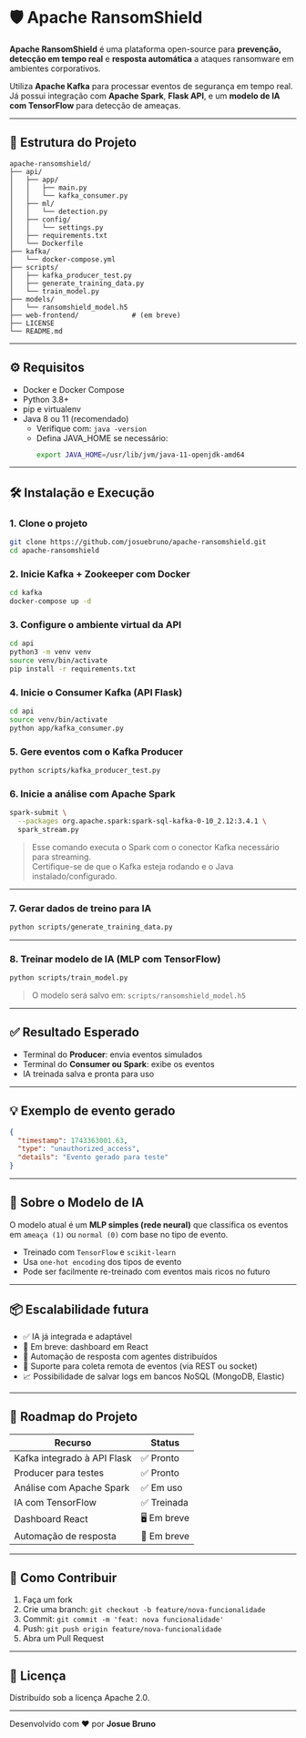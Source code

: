 # 🛡️ Apache RansomShield

**Apache RansomShield** é uma plataforma open-source para **prevenção, detecção em tempo real** e **resposta automática** a ataques ransomware em ambientes corporativos.

Utiliza **Apache Kafka** para processar eventos de segurança em tempo real.  
Já possui integração com **Apache Spark**, **Flask API**, e um **modelo de IA com TensorFlow** para detecção de ameaças.

---

## 📁 Estrutura do Projeto

```
apache-ransomshield/
├── api/
│   ├── app/
│   │   ├── main.py
│   │   └── kafka_consumer.py
│   ├── ml/
│   │   └── detection.py
│   ├── config/
│   │   └── settings.py
│   ├── requirements.txt
│   └── Dockerfile
├── kafka/
│   └── docker-compose.yml
├── scripts/
│   ├── kafka_producer_test.py
│   ├── generate_training_data.py
│   └── train_model.py
├── models/
│   └── ransomshield_model.h5
├── web-frontend/             # (em breve)
├── LICENSE
└── README.md
```

---

## ⚙️ Requisitos

- Docker e Docker Compose  
- Python 3.8+  
- pip e virtualenv  
- Java 8 ou 11 (recomendado)  
  - Verifique com: `java -version`  
  - Defina JAVA_HOME se necessário:
    ```bash
    export JAVA_HOME=/usr/lib/jvm/java-11-openjdk-amd64
    ```

---

## 🛠️ Instalação e Execução

### 1. Clone o projeto

```bash
git clone https://github.com/josuebruno/apache-ransomshield.git
cd apache-ransomshield
```

### 2. Inicie Kafka + Zookeeper com Docker

```bash
cd kafka
docker-compose up -d
```

### 3. Configure o ambiente virtual da API

```bash
cd api
python3 -m venv venv
source venv/bin/activate
pip install -r requirements.txt
```

### 4. Inicie o Consumer Kafka (API Flask)

```bash
cd api
source venv/bin/activate
python app/kafka_consumer.py
```

### 5. Gere eventos com o Kafka Producer

```bash
python scripts/kafka_producer_test.py
```

### 6. Inicie a análise com Apache Spark

```bash
spark-submit \
  --packages org.apache.spark:spark-sql-kafka-0-10_2.12:3.4.1 \
  spark_stream.py
```

> Esse comando executa o Spark com o conector Kafka necessário para streaming.  
> Certifique-se de que o Kafka esteja rodando e o Java instalado/configurado.

---

### 7. Gerar dados de treino para IA

```bash
python scripts/generate_training_data.py
```

---

### 8. Treinar modelo de IA (MLP com TensorFlow)

```bash
python scripts/train_model.py
```

> O modelo será salvo em: `scripts/ransomshield_model.h5`

---

## ✅ Resultado Esperado

- Terminal do **Producer**: envia eventos simulados
- Terminal do **Consumer ou Spark**: exibe os eventos
- IA treinada salva e pronta para uso

---

## 💡 Exemplo de evento gerado

```json
{
  "timestamp": 1743363001.63,
  "type": "unauthorized_access",
  "details": "Evento gerado para teste"
}
```

---

## 🧠 Sobre o Modelo de IA

O modelo atual é um **MLP simples (rede neural)** que classifica os eventos em `ameaça (1)` ou `normal (0)` com base no tipo de evento.

- Treinado com `TensorFlow` e `scikit-learn`
- Usa `one-hot encoding` dos tipos de evento
- Pode ser facilmente re-treinado com eventos mais ricos no futuro

---

## 📦 Escalabilidade futura

- ✅ IA já integrada e adaptável
- 🔄 Em breve: dashboard em React
- 🚨 Automação de resposta com agentes distribuídos
- 📡 Suporte para coleta remota de eventos (via REST ou socket)
- 📈 Possibilidade de salvar logs em bancos NoSQL (MongoDB, Elastic)

---

## 🧭 Roadmap do Projeto

| Recurso                      | Status        |
|------------------------------|----------------|
| Kafka integrado à API Flask | ✅ Pronto
| Producer para testes         | ✅ Pronto
| Análise com Apache Spark     | ✅ Em uso
| IA com TensorFlow            | ✅ Treinada
| Dashboard React              | 🖥️ Em breve
| Automação de resposta        | 🚨 Em breve

---

## 🤝 Como Contribuir

1. Faça um fork  
2. Crie uma branch: `git checkout -b feature/nova-funcionalidade`  
3. Commit: `git commit -m 'feat: nova funcionalidade'`  
4. Push: `git push origin feature/nova-funcionalidade`  
5. Abra um Pull Request  

---

## 📜 Licença

Distribuído sob a licença Apache 2.0.

---

Desenvolvido com ❤️ por **Josue Bruno**
